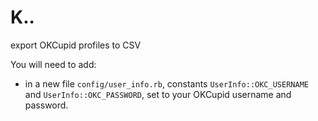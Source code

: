 # K..
export OKCupid profiles to CSV

You will need to add:

* in a new file `config/user_info.rb`, constants `UserInfo::OKC_USERNAME` and `UserInfo::OKC_PASSWORD`, set to your OKCupid username and password.
